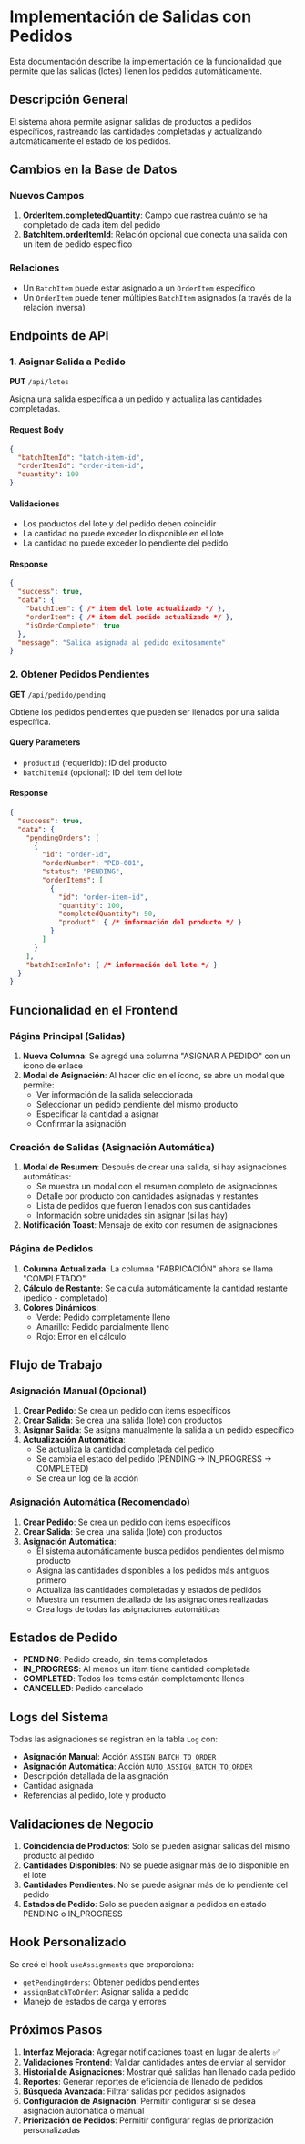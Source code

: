# Implementación de Salidas con Pedidos

Esta documentación describe la implementación de la funcionalidad que permite que las salidas (lotes) llenen los pedidos automáticamente.

## Descripción General

El sistema ahora permite asignar salidas de productos a pedidos específicos, rastreando las cantidades completadas y actualizando automáticamente el estado de los pedidos.

## Cambios en la Base de Datos

### Nuevos Campos

1. **OrderItem.completedQuantity**: Campo que rastrea cuánto se ha completado de cada item del pedido
2. **BatchItem.orderItemId**: Relación opcional que conecta una salida con un item de pedido específico

### Relaciones

- Un `BatchItem` puede estar asignado a un `OrderItem` específico
- Un `OrderItem` puede tener múltiples `BatchItem` asignados (a través de la relación inversa)

## Endpoints de API

### 1. Asignar Salida a Pedido

**PUT** `/api/lotes`

Asigna una salida específica a un pedido y actualiza las cantidades completadas.

#### Request Body
```json
{
  "batchItemId": "batch-item-id",
  "orderItemId": "order-item-id", 
  "quantity": 100
}
```

#### Validaciones
- Los productos del lote y del pedido deben coincidir
- La cantidad no puede exceder lo disponible en el lote
- La cantidad no puede exceder lo pendiente del pedido

#### Response
```json
{
  "success": true,
  "data": {
    "batchItem": { /* item del lote actualizado */ },
    "orderItem": { /* item del pedido actualizado */ },
    "isOrderComplete": true
  },
  "message": "Salida asignada al pedido exitosamente"
}
```

### 2. Obtener Pedidos Pendientes

**GET** `/api/pedido/pending`

Obtiene los pedidos pendientes que pueden ser llenados por una salida específica.

#### Query Parameters
- `productId` (requerido): ID del producto
- `batchItemId` (opcional): ID del item del lote

#### Response
```json
{
  "success": true,
  "data": {
    "pendingOrders": [
      {
        "id": "order-id",
        "orderNumber": "PED-001",
        "status": "PENDING",
        "orderItems": [
          {
            "id": "order-item-id",
            "quantity": 100,
            "completedQuantity": 50,
            "product": { /* información del producto */ }
          }
        ]
      }
    ],
    "batchItemInfo": { /* información del lote */ }
  }
}
```

## Funcionalidad en el Frontend

### Página Principal (Salidas)

1. **Nueva Columna**: Se agregó una columna "ASIGNAR A PEDIDO" con un ícono de enlace
2. **Modal de Asignación**: Al hacer clic en el ícono, se abre un modal que permite:
   - Ver información de la salida seleccionada
   - Seleccionar un pedido pendiente del mismo producto
   - Especificar la cantidad a asignar
   - Confirmar la asignación

### Creación de Salidas (Asignación Automática)

1. **Modal de Resumen**: Después de crear una salida, si hay asignaciones automáticas:
   - Se muestra un modal con el resumen completo de asignaciones
   - Detalle por producto con cantidades asignadas y restantes
   - Lista de pedidos que fueron llenados con sus cantidades
   - Información sobre unidades sin asignar (si las hay)
2. **Notificación Toast**: Mensaje de éxito con resumen de asignaciones

### Página de Pedidos

1. **Columna Actualizada**: La columna "FABRICACIÓN" ahora se llama "COMPLETADO"
2. **Cálculo de Restante**: Se calcula automáticamente la cantidad restante (pedido - completado)
3. **Colores Dinámicos**: 
   - Verde: Pedido completamente lleno
   - Amarillo: Pedido parcialmente lleno
   - Rojo: Error en el cálculo

## Flujo de Trabajo

### Asignación Manual (Opcional)
1. **Crear Pedido**: Se crea un pedido con items específicos
2. **Crear Salida**: Se crea una salida (lote) con productos
3. **Asignar Salida**: Se asigna manualmente la salida a un pedido específico
4. **Actualización Automática**: 
   - Se actualiza la cantidad completada del pedido
   - Se cambia el estado del pedido (PENDING → IN_PROGRESS → COMPLETED)
   - Se crea un log de la acción

### Asignación Automática (Recomendado)
1. **Crear Pedido**: Se crea un pedido con items específicos
2. **Crear Salida**: Se crea una salida (lote) con productos
3. **Asignación Automática**: 
   - El sistema automáticamente busca pedidos pendientes del mismo producto
   - Asigna las cantidades disponibles a los pedidos más antiguos primero
   - Actualiza las cantidades completadas y estados de pedidos
   - Muestra un resumen detallado de las asignaciones realizadas
   - Crea logs de todas las asignaciones automáticas

## Estados de Pedido

- **PENDING**: Pedido creado, sin items completados
- **IN_PROGRESS**: Al menos un item tiene cantidad completada
- **COMPLETED**: Todos los items están completamente llenos
- **CANCELLED**: Pedido cancelado

## Logs del Sistema

Todas las asignaciones se registran en la tabla `Log` con:
- **Asignación Manual**: Acción `ASSIGN_BATCH_TO_ORDER`
- **Asignación Automática**: Acción `AUTO_ASSIGN_BATCH_TO_ORDER`
- Descripción detallada de la asignación
- Cantidad asignada
- Referencias al pedido, lote y producto

## Validaciones de Negocio

1. **Coincidencia de Productos**: Solo se pueden asignar salidas del mismo producto al pedido
2. **Cantidades Disponibles**: No se puede asignar más de lo disponible en el lote
3. **Cantidades Pendientes**: No se puede asignar más de lo pendiente del pedido
4. **Estados de Pedido**: Solo se pueden asignar a pedidos en estado PENDING o IN_PROGRESS

## Hook Personalizado

Se creó el hook `useAssignments` que proporciona:
- `getPendingOrders`: Obtener pedidos pendientes
- `assignBatchToOrder`: Asignar salida a pedido
- Manejo de estados de carga y errores

## Próximos Pasos

1. **Interfaz Mejorada**: Agregar notificaciones toast en lugar de alerts ✅
2. **Validaciones Frontend**: Validar cantidades antes de enviar al servidor
3. **Historial de Asignaciones**: Mostrar qué salidas han llenado cada pedido
4. **Reportes**: Generar reportes de eficiencia de llenado de pedidos
5. **Búsqueda Avanzada**: Filtrar salidas por pedidos asignados
6. **Configuración de Asignación**: Permitir configurar si se desea asignación automática o manual
7. **Priorización de Pedidos**: Permitir configurar reglas de priorización personalizadas 